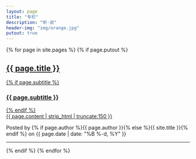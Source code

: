 ```yaml
---
layout: page
title: "专栏"
description: "听·说"
header-img: "img/orange.jpg"
putout: true
---
```



{% for page in site.pages %}
{% if page.putout %}
<div class="post-preview">
    <a href="{{ page.url | prepend: site.baseurl }}">
        <h2 class="post-title">
            {{ page.title }}
        </h2>
        {% if page.subtitle %}
        <h3 class="post-subtitle">
            {{ page.subtitle }}
        </h3>
        {% endif %}
        <div class="post-content-preview">
            {{ page.content | strip_html | truncate:150 }}
        </div>
    </a>
    <p class="post-meta">Posted by {% if page.author %}{{ page.author }}{% else %}{{ site.title }}{% endif %} on {{ page.date | date: "%B %-d, %Y" }}</p>
</div>

<hr>
{% endif %}
{% endfor %}
